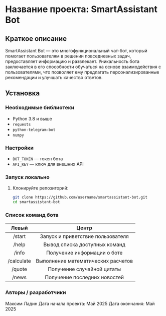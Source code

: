 # Название проекта: SmartAssistant Bot

## Краткое описание

SmartAssistant Bot — это многофункциональный чат-бот, который помогает пользователям в решении повседневных задач, предоставляет информацию и развлекает. Уникальность бота заключается в его способности обучаться на основе взаимодействия с пользователями, что позволяет ему предлагать персонализированные рекомендации и улучшать качество ответов.

## Установка

### Необходимые библиотеки

- Python 3.8 и выше
- `requests`
- `python-telegram-bot`
- `numpy`

### Настройки

  - `BOT_TOKEN` — токен бота
  - `API_KEY` — ключ для внешних API

### Запуск локально

1. Клонируйте репозиторий:
   ```bash
   git clone https://github.com/username/smartassistant-bot.git
   cd smartassistant-bot
   
### Список команд бота

| Левый      | Центр      |
|:----------:|:----------:|
|   /start   | Запуск и приветствие пользователя |
| /help  | Вывод списка доступных команд |
| /info  | Получение информации о боте |
| /calculate  | Выполнение математических расчетов |
| /quote  | Получение случайной цитаты |
| /news | Получение последних новостей |

### Авторы / разработчики

  Максим Ладин
  Дата начала проекта: Май 2025
  Дата окончания: Май 2025
